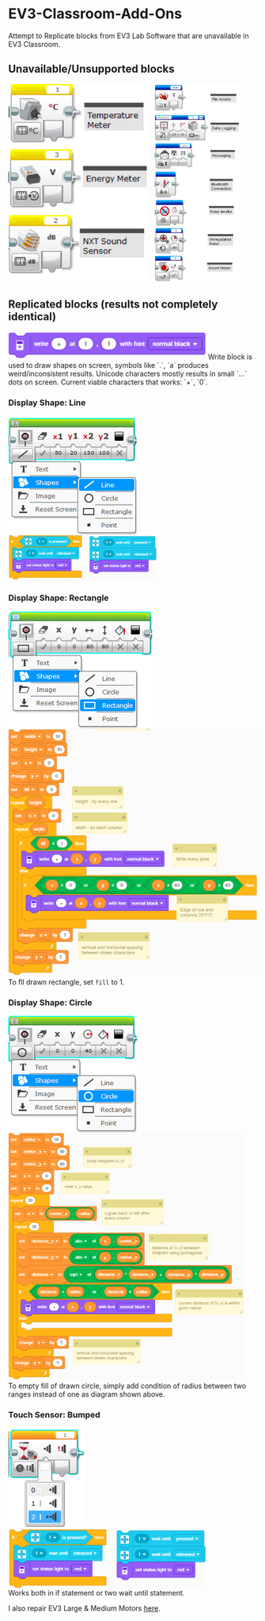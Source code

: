 # EV3-Classroom-Add-Ons
Attempt to Replicate blocks from EV3 Lab Software that are unavailable in EV3 Classroom.

## Unavailable/Unsupported blocks 
<img src="/images/sensor(yellow).png" height="400">&nbsp;&nbsp;&nbsp;&nbsp;<img src="/images/advanced(blue).png" height="400">


## Replicated blocks (results not completely identical)
<img src="/images/classroom_draw.png" width="400">
Write block is used to draw shapes on screen, symbols like `.`, `a` produces weird/inconsistent results.
Unicode characters mostly results in small `...` dots on screen.
Current viable characters that works: `+`, `0`.

### Display Shape: Line
<img src="/images/shape_line.png" align="top" widht="250">&nbsp;&nbsp;&nbsp;&nbsp;<img src="/images/touch_classroom.png" width="300">


### Display Shape: Rectangle
<img src="/images/shape_rectangle.png" align="top" widht="250">&nbsp;&nbsp;&nbsp;&nbsp;<img src="/images/rectangle_classroom.png" height="500">
<br>To fll drawn rectangle, set `fill` to 1.

### Display Shape: Circle 
<img src="/images/shape_circle.png" align="top" widht="250">&nbsp;&nbsp;&nbsp;&nbsp;<img src="/images/circle_classroom.png" height="500">
<br>To empty fill of drawn circle, simply add condition of radius between two ranges instead of one as diagram shown above.

<!-- ### Display Shape: Point  -->

### Touch Sensor: Bumped
<img src="/images/touchSensor_bump.png" height="200">&nbsp;&nbsp;&nbsp;&nbsp;<img src="/images/touch_classroom.png" align="top" width="400">
<br>Works both in if statement or two wait until statement. 

I also repair EV3 Large & Medium Motors [here](https://github.com/Vincexodus/EV3-Repair-Guide).

